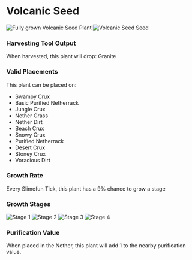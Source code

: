 # Volcanic Seed

![Fully grown Volcanic Seed Plant](https://mc-heads.net/head/42d66c718e4896940c385505ea3a4c49b51d4a3c038b8ca00df47fa1d79ee48a) ![Volcanic Seed Seed](https://mc-heads.net/head/660e8f971fcc83cf57a3e15b458317119e9f623d441bbf197e68125c80a23f30)

### Harvesting Tool Output

When harvested, this plant will drop: Granite

### Valid Placements

This plant can be placed on:

- Swampy Crux
- Basic Purified Netherrack
- Jungle Crux
- Nether Grass
- Nether Dirt
- Beach Crux
- Snowy Crux
- Purified Netherrack
- Desert Crux
- Stoney Crux
- Voracious Dirt


### Growth Rate

Every Slimefun Tick, this plant has a 9% chance to grow a stage

### Growth Stages

![Stage 1](https://mc-heads.net/head/e5b482e148ea851380d74d04072ece4c0c892fd2b217350522b93db355fb561f) ![Stage 2](https://mc-heads.net/head/e5ab927ea02d5f08bcdc51f5c09292e777f3ff50dac703078d9fc4d904f3f1f0) ![Stage 3](https://mc-heads.net/head/5e7d330785f79365de04030208a4ab59ba78435116ffa6ad4036aa15524425dd) ![Stage 4](https://mc-heads.net/head/519bddfb0263abc57ab94091c09edbec0216bbd6674e6911497efe469cf01c65)

### Purification Value

When placed in the Nether, this plant will add 1 to the nearby purification value.